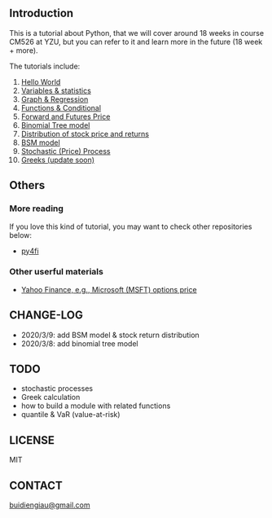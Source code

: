 
## Introduction

This is a tutorial about Python, that we will cover around 18 weeks in course CM526 at YZU, but you can refer to it and learn more in the future (18 week + more).

The tutorials include:

1. [Hello World](01_helloWorld.ipynb)
1. [Variables & statistics](02_varStats.ipynb)
1. [Graph & Regression](03_plotRegression.ipynb)
1. [Functions & Conditional](04_functionConditions.ipynb)
1. [Forward and Futures Price](05_forwardFuturesPrice.ipynb)
1. [Binomial Tree model](06_binomial.ipynb)
1. [Distribution of stock price and returns](07_priceReturnDist.ipynb)
1. [BSM model](08_bsm.ipynb)
1. [Stochastic (Price) Process](09_stochasticSimu.ipynb)
1. [Greeks (update soon)](10_greeks.ipynb)

## Others
### More reading

If you love this kind of tutorial, you may want to check other repositories below:

- [py4fi](https://github.com/yhilpisch/py4fi)

### Other userful materials
- [Yahoo Finance, e.g., Microsoft (MSFT) options price](https://finance.yahoo.com/quote/MSFT/options?p=MSFT)

## CHANGE-LOG

- 2020/3/9: add BSM model & stock return distribution
- 2020/3/8: add binomial tree model


## TODO

- stochastic processes
- Greek calculation
- how to build a module with related functions
- quantile & VaR (value-at-risk)

## LICENSE
MIT

## CONTACT
[buidiengiau@gmail.com](mailto:buidiengiau@gmail.com)

